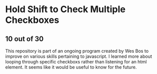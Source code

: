 # Hold Shift to Check Multiple Checkboxes
## 10 out of 30
This repository is part of an ongoing program created by Wes Bos to improve on various skills pertaining to javascript. I learned more about looping through specific checkboxs rather than listening for an html element. It seems like it would be useful to know for the future.
